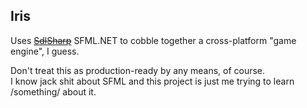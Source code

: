 ## Iris
Uses ~~[SdlSharp](https://github.com/panopticoncentral/sdl-sharp)~~ SFML.NET to cobble together a cross-platform "game engine", I guess.  

Don't treat this as production-ready by any means, of course.  
I know jack shit about SFML and this project is just me trying to learn /something/ about it.

